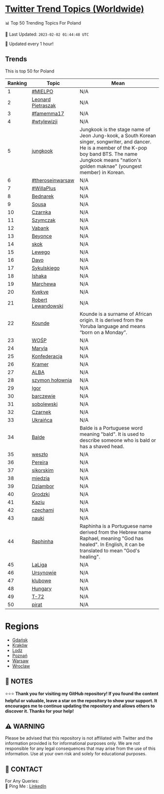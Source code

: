 [Twitter Trend Topics (Worldwide)](https://github.com/ErcinDedeoglu/Twitter-Trend-Topics)
==========


📊 Top 50 Trending Topics For Poland

📆 Last Updated: `2023-02-02 01:44:48 UTC`

🔧 Updated every 1 hour!


## Trends

This is top 50 for Poland

| Ranking | Topic | Mean |
| ------- | ------------ | ------------ |
| 1 | [#MIELPO](http://twitter.com/search?q=%23MIELPO) | N/A |
| 2 | [Leonard Pietraszak](http://twitter.com/search?q=Leonard+Pietraszak) | N/A |
| 3 | [#famemma17](http://twitter.com/search?q=%23famemma17) | N/A |
| 4 | [#wtylewizji](http://twitter.com/search?q=%23wtylewizji) | N/A |
| 5 | [jungkook](http://twitter.com/search?q=jungkook) | Jungkook is the stage name of Jeon Jung-kook, a South Korean singer, songwriter, and dancer. He is a member of the K-pop boy band BTS. The name Jungkook means "nation's golden maknae" (youngest member) in Korean. |
| 6 | [#theroseinwarsaw](http://twitter.com/search?q=%23theroseinwarsaw) | N/A |
| 7 | [#WillaPlus](http://twitter.com/search?q=%23WillaPlus) | N/A |
| 8 | [Bednarek](http://twitter.com/search?q=Bednarek) | N/A |
| 9 | [Sousa](http://twitter.com/search?q=Sousa) | N/A |
| 10 | [Czarnka](http://twitter.com/search?q=Czarnka) | N/A |
| 11 | [Szymczak](http://twitter.com/search?q=Szymczak) | N/A |
| 12 | [Vabank](http://twitter.com/search?q=Vabank) | N/A |
| 13 | [Beyonce](http://twitter.com/search?q=Beyonce) | N/A |
| 14 | [skok](http://twitter.com/search?q=skok) | N/A |
| 15 | [Lewego](http://twitter.com/search?q=Lewego) | N/A |
| 16 | [Davo](http://twitter.com/search?q=Davo) | N/A |
| 17 | [Sykulskiego](http://twitter.com/search?q=Sykulskiego) | N/A |
| 18 | [Ishaka](http://twitter.com/search?q=Ishaka) | N/A |
| 19 | [Marchewa](http://twitter.com/search?q=Marchewa) | N/A |
| 20 | [Kvekve](http://twitter.com/search?q=Kvekve) | N/A |
| 21 | [Robert Lewandowski](http://twitter.com/search?q=Robert+Lewandowski) | N/A |
| 22 | [Kounde](http://twitter.com/search?q=Kounde) | Kounde is a surname of African origin. It is derived from the Yoruba language and means “born on a Monday”. |
| 23 | [WOŚP](http://twitter.com/search?q=WO%c5%9aP) | N/A |
| 24 | [Maryla](http://twitter.com/search?q=Maryla) | N/A |
| 25 | [Konfederacja](http://twitter.com/search?q=Konfederacja) | N/A |
| 26 | [Kramer](http://twitter.com/search?q=Kramer) | N/A |
| 27 | [ALBA](http://twitter.com/search?q=ALBA) | N/A |
| 28 | [szymon hołownia](http://twitter.com/search?q=szymon+ho%c5%82ownia) | N/A |
| 29 | [Igor](http://twitter.com/search?q=Igor) | N/A |
| 30 | [barczewie](http://twitter.com/search?q=barczewie) | N/A |
| 31 | [sobolewski](http://twitter.com/search?q=sobolewski) | N/A |
| 32 | [Czarnek](http://twitter.com/search?q=Czarnek) | N/A |
| 33 | [Ukraińca](http://twitter.com/search?q=Ukrai%c5%84ca) | N/A |
| 34 | [Balde](http://twitter.com/search?q=Balde) | Balde is a Portuguese word meaning "bald". It is used to describe someone who is bald or has a shaved head. |
| 35 | [weszło](http://twitter.com/search?q=wesz%c5%82o) | N/A |
| 36 | [Pereira](http://twitter.com/search?q=Pereira) | N/A |
| 37 | [sikorskim](http://twitter.com/search?q=sikorskim) | N/A |
| 38 | [miedzią](http://twitter.com/search?q=miedzi%c4%85) | N/A |
| 39 | [Dziambor](http://twitter.com/search?q=Dziambor) | N/A |
| 40 | [Grodzki](http://twitter.com/search?q=Grodzki) | N/A |
| 41 | [Kaziu](http://twitter.com/search?q=Kaziu) | N/A |
| 42 | [czechami](http://twitter.com/search?q=czechami) | N/A |
| 43 | [nauki](http://twitter.com/search?q=nauki) | N/A |
| 44 | [Raphinha](http://twitter.com/search?q=Raphinha) | Raphinha is a Portuguese name derived from the Hebrew name Raphael, meaning "God has healed". In English, it can be translated to mean "God's healing". |
| 45 | [LaLiga](http://twitter.com/search?q=LaLiga) | N/A |
| 46 | [Ursynowie](http://twitter.com/search?q=Ursynowie) | N/A |
| 47 | [klubowe](http://twitter.com/search?q=klubowe) | N/A |
| 48 | [Hungary](http://twitter.com/search?q=Hungary) | N/A |
| 49 | [T-72](http://twitter.com/search?q=T-72) | N/A |
| 50 | [pirat](http://twitter.com/search?q=pirat) | N/A |



# Regions

* [Gdańsk](</Poland/Gdańsk.md>)
* [Kraków](</Poland/Kraków.md>)
* [Lodz](</Poland/Lodz.md>)
* [Poznań](</Poland/Poznań.md>)
* [Warsaw](</Poland/Warsaw.md>)
* [Wroclaw](</Poland/Wroclaw.md>)



## 📝 NOTES

⭐⭐⭐ **Thank you for visiting my GitHub repository! If you found the content helpful or valuable, leave a star on the repository to show your support. It encourages me to continue updating the repository and allows others to discover it. Thanks for your help!**


## ⚠️ WARNING

Please be advised that this repository is not affiliated with Twitter and the information provided is for informational purposes only. We are not responsible for any legal consequences that may arise from the use of this information. Use at your own risk and solely for educational purposes.


## 📨 CONTACT

 For Any Queries:  
            🏓 Ping Me : [LinkedIn](https://www.linkedin.com/in/ercindedeoglu/)
